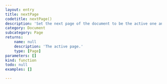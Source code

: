 ```yaml
---
layout: entry
title: nextPage
codetitle: nextPage()
description: 'Set the next page of the document to be the active one and returns the new active page. If the current page is the last page or the last master page, this page will be returned.'
category: Document
subcategory: Page
returns:
    name: null
    description: 'The active page.'
    type: [Page]
parameters: []
kind: function
todo: null
examples: []

---
```

